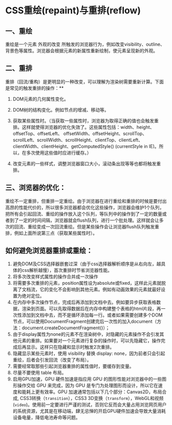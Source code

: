 # CSS重绘(repaint)与重排(reflow)

## **一、重绘**

重绘是一个元素 外观的改变 所触发的浏览器行为，例如改变visibility、outline、背景色等属性。浏览器会根据元素的新属性重新绘制，使元素呈现新的外观。

## **二、重排**

重排（回流/重构）是更明显的一种改变，可以理解为渲染树需要重新计算。下面是常见的触发重排的操作：**

1. DOM元素的几何属性变化。

2. DOM树的结构变化。例如节点的增减、移动等。

3. 获取某些属性时。（当获取一些属性时，浏览器为取得正确的值也会触发重排。这样就使得浏览器的优化失效了。这些属性包括：width、height、offsetTop、offsetLeft、 offsetWidth、offsetHeight、scrollTop、scrollLeft、scrollWidth、scrollHeight、clientTop、clientLeft、clientWidth、clientHeight、getComputedStyle() (currentStyle in IE)。所以，在多次使用这些值时应进行缓存。）

4. 改变元素的一些样式，调整浏览器窗口大小，滚动条出现等等也都将触发重排。

## 三、浏览器的优化：

 重绘不一定重排，但重排一定重绘。由于浏览器在进行重绘和重排的时候是要付出高昂的性能代价的，所以很多浏览器都会优化这些操作，浏览器会维护1个队列，把所有会引起回流、重绘的操作放入这个队列，等队列中的操作到了一定的数量或者到了一定的时间间隔，浏览器就会flush队列，进行一个批处理。这样就会让多次的回流、重绘变成一次回流重绘。但是某些操作会让浏览器flush队列触发重排，例如上面所说第三点（获取某些属性时）。

   

## 如何避免浏览器重排或重绘：

1. 避免DOM及CSS选择器嵌套过深（由于css选择器解析顺序是从右向左，越具体的css解析越慢），首次重排时节省浏览器性能。
2. 将多次改变样式属性的操作合并成一次操作
3. 将需要多次重排的元素，position属性设为absolute或fixed，这样此元素就脱离了文档流，它的变化不会影响到其他元素。例如有动画效果的元素就最好设置为绝对定位。
4. 在内存中多次操作节点，完成后再添加到文档中去。例如要异步获取表格数据，渲染到页面。可以先取得数据后在内存中构建整个表格的html片段，再一次性添加到文档中去，而不是循环添加每一行。或者如果需要创建多个DOM节点，可以使用DocumentFragment创建完后一次性的加入document（方法：document.createDocumentFragment()）；
5. 由于display属性为none的元素不在渲染树中，对隐藏的元素操作不会引发其他元素的重排。如果要对一个元素进行复杂的操作时，可以先隐藏它，操作完成后再显示。这样只在隐藏和显示时触发2次重排。
6. 隐藏显示某些元素时，使用 visibility 替换 display: none，因为前者只会引起重绘，后者会引发回流（改变了布局）。
7. 需要经常取那些引起浏览器重排的属性值时，要缓存到变量。
8. 尽量不要使用 table 布局。
9. 启用GPU加速，GPU 硬件加速是指应用 GPU 的图形性能对浏览器中的一些图形操作交给 GPU 来完成，因为 GPU 是专门为处理图形而设计，所以它在速度和能耗上更有效率。GPU 加速通常包括以下几个部分：Canvas2D，布局合成, CSS3转换（`transition`），CSS3 3D变换（`transform`），WebGL和视频(`video`)。使用前一定要进行严谨的测试，否则它反而会大量占用浏览网页用户的系统资源，尤其是在移动端，肆无忌惮的开启GPU硬件加速会导致大量消耗设备电量，降低电池寿命等问题。

